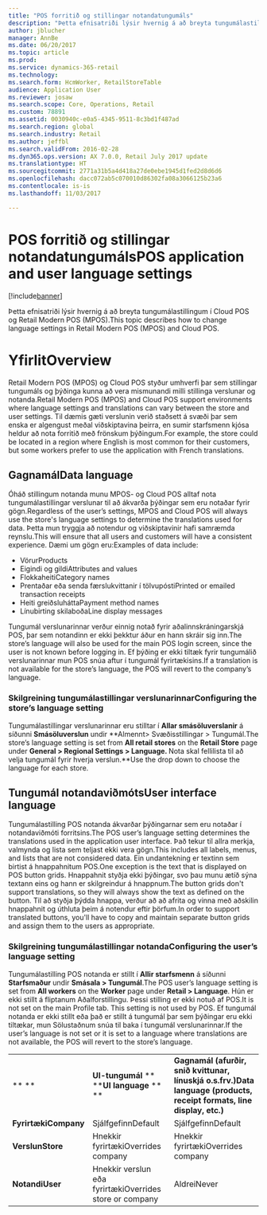 ```yaml
---
title: "POS forritið og stillingar notandatungumáls"
description: "Þetta efnisatriði lýsir hvernig á að breyta tungumálastillingum í Cloud POS og Retail Modern POS (MPOS)."
author: jblucher
manager: AnnBe
ms.date: 06/20/2017
ms.topic: article
ms.prod: 
ms.service: dynamics-365-retail
ms.technology: 
ms.search.form: HcmWorker, RetailStoreTable
audience: Application User
ms.reviewer: josaw
ms.search.scope: Core, Operations, Retail
ms.custom: 78891
ms.assetid: 0030940c-e0a5-4345-9511-8c3bd1f487ad
ms.search.region: global
ms.search.industry: Retail
ms.author: jeffbl
ms.search.validFrom: 2016-02-28
ms.dyn365.ops.version: AX 7.0.0, Retail July 2017 update
ms.translationtype: HT
ms.sourcegitcommit: 2771a31b5a4d418a27de0ebe1945d1fed2d8d6d6
ms.openlocfilehash: dacc072ab5c070010d86302fa08a3066125b23a6
ms.contentlocale: is-is
ms.lasthandoff: 11/03/2017

---
```


# <a name="pos-application-and-user-language-settings"></a><span data-ttu-id="a2d7b-103">POS forritið og stillingar notandatungumáls</span><span class="sxs-lookup"><span data-stu-id="a2d7b-103">POS application and user language settings</span></span>

[!include[banner](includes/banner.md)]


<span data-ttu-id="a2d7b-104">Þetta efnisatriði lýsir hvernig á að breyta tungumálastillingum í Cloud POS og Retail Modern POS (MPOS).</span><span class="sxs-lookup"><span data-stu-id="a2d7b-104">This topic describes how to change language settings in Retail Modern POS (MPOS) and Cloud POS.</span></span>

<a name="overview"></a><span data-ttu-id="a2d7b-105">Yfirlit</span><span class="sxs-lookup"><span data-stu-id="a2d7b-105">Overview</span></span>
========

<span data-ttu-id="a2d7b-106">Retail Modern POS (MPOS) og Cloud POS styður umhverfi þar sem stillingar tungumáls og þýðinga kunna að vera mismunandi milli stillinga verslunar og notanda.</span><span class="sxs-lookup"><span data-stu-id="a2d7b-106">Retail Modern POS (MPOS) and Cloud POS support environments where language settings and translations can vary between the store and user settings.</span></span> <span data-ttu-id="a2d7b-107">Til dæmis gæti verslunin verið staðsett á svæði þar sem enska er algengust meðal viðskiptavina þeirra, en sumir starfsmenn kjósa heldur að nota forritið með frönskum þýðingum.</span><span class="sxs-lookup"><span data-stu-id="a2d7b-107">For example, the store could be located in a region where English is most common for their customers, but some workers prefer to use the application with French translations.</span></span>

## <a name="data-language"></a><span data-ttu-id="a2d7b-108">Gagnamál</span><span class="sxs-lookup"><span data-stu-id="a2d7b-108">Data language</span></span>
<span data-ttu-id="a2d7b-109">Óháð stillingum notanda munu MPOS- og Cloud POS alltaf nota tungumálastillingar verslunar til að ákvarða þýðingar sem eru notaðar fyrir gögn.</span><span class="sxs-lookup"><span data-stu-id="a2d7b-109">Regardless of the user’s settings, MPOS and Cloud POS will always use the store's language settings to determine the translations used for data.</span></span> <span data-ttu-id="a2d7b-110">Þetta mun tryggja að notendur og viðskiptavinir hafi samræmda reynslu.</span><span class="sxs-lookup"><span data-stu-id="a2d7b-110">This will ensure that all users and customers will have a consistent experience.</span></span>  <span data-ttu-id="a2d7b-111">Dæmi um gögn eru:</span><span class="sxs-lookup"><span data-stu-id="a2d7b-111">Examples of data include:</span></span>

-   <span data-ttu-id="a2d7b-112">Vörur</span><span class="sxs-lookup"><span data-stu-id="a2d7b-112">Products</span></span>
-   <span data-ttu-id="a2d7b-113">Eigindi og gildi</span><span class="sxs-lookup"><span data-stu-id="a2d7b-113">Attributes and values</span></span>
-   <span data-ttu-id="a2d7b-114">Flokkaheiti</span><span class="sxs-lookup"><span data-stu-id="a2d7b-114">Category names</span></span>
-   <span data-ttu-id="a2d7b-115">Prentaðar eða senda færslukvittanir í tölvupósti</span><span class="sxs-lookup"><span data-stu-id="a2d7b-115">Printed or emailed transaction receipts</span></span>
-   <span data-ttu-id="a2d7b-116">Heiti greiðsluhátta</span><span class="sxs-lookup"><span data-stu-id="a2d7b-116">Payment method names</span></span>
-   <span data-ttu-id="a2d7b-117">Línubirting skilaboða</span><span class="sxs-lookup"><span data-stu-id="a2d7b-117">Line display messages</span></span>

<span data-ttu-id="a2d7b-118">Tungumál verslunarinnar verður einnig notað fyrir aðalinnskráningarskjá POS, þar sem notandinn er ekki þekktur áður en hann skráir sig inn.</span><span class="sxs-lookup"><span data-stu-id="a2d7b-118">The store’s language will also be used for the main POS login screen, since the user is not known before logging in.</span></span> <span data-ttu-id="a2d7b-119">Ef þýðing er ekki tiltæk fyrir tungumálið verslunarinnar mun POS snúa aftur í tungumál fyrirtækisins.</span><span class="sxs-lookup"><span data-stu-id="a2d7b-119">If a translation is not available for the store’s language, the POS will revert to the company’s language.</span></span>

### <a name="configuring-the-stores-language-setting"></a><span data-ttu-id="a2d7b-120">Skilgreining tungumálastillingar verslunarinnar</span><span class="sxs-lookup"><span data-stu-id="a2d7b-120">Configuring the store’s language setting</span></span>

<span data-ttu-id="a2d7b-121">Tungumálastillingar verslunarinnar eru stilltar í **Allar smásöluverslanir** á síðunni **Smásöluverslun** undir **Almennt&gt; Svæðisstillingar &gt; Tungumál.</span><span class="sxs-lookup"><span data-stu-id="a2d7b-121">The store’s language setting is set from **All retail stores** on the **Retail Store** page under **General &gt; Regional Settings &gt; Language.</span></span> <span data-ttu-id="a2d7b-122">** Nota skal fellilista til að velja tungumál fyrir hverja verslun.</span><span class="sxs-lookup"><span data-stu-id="a2d7b-122">**Use the drop down to choose the language for each store.</span></span>

## <a name="user-interface-language"></a><span data-ttu-id="a2d7b-123">Tungumál notandaviðmóts</span><span class="sxs-lookup"><span data-stu-id="a2d7b-123">User interface language</span></span>
<span data-ttu-id="a2d7b-124">Tungumálastilling POS notanda ákvarðar þýðingarnar sem eru notaðar í notandaviðmóti forritsins.</span><span class="sxs-lookup"><span data-stu-id="a2d7b-124">The POS user’s language setting determines the translations used in the application user interface.</span></span> <span data-ttu-id="a2d7b-125">Það tekur til allra merkja, valmynda og lista sem teljast ekki vera gögn.</span><span class="sxs-lookup"><span data-stu-id="a2d7b-125">This includes all labels, menus, and lists that are not considered data.</span></span> <span data-ttu-id="a2d7b-126">Ein undantekning er textinn sem birtist á hnappahnitum POS.</span><span class="sxs-lookup"><span data-stu-id="a2d7b-126">One exception is the text that is displayed on POS button grids.</span></span> <span data-ttu-id="a2d7b-127">Hnappahnit styðja ekki þýðingar, svo þau munu ætíð sýna textann eins og hann er skilgreindur á hnappnum.</span><span class="sxs-lookup"><span data-stu-id="a2d7b-127">The button grids don't support translations, so they will always show the text as defined on the button.</span></span> <span data-ttu-id="a2d7b-128">Til að styðja þýdda hnappa, verður að að afrita og vinna með aðskilin hnappahnit og úthluta þeim á notendur eftir þörfum.</span><span class="sxs-lookup"><span data-stu-id="a2d7b-128">In order to support translated buttons, you'll have to copy and maintain separate button grids and assign them to the users as appropriate.</span></span>

### <a name="configuring-the-users-language-setting"></a><span data-ttu-id="a2d7b-129">Skilgreining tungumálastillingar notanda</span><span class="sxs-lookup"><span data-stu-id="a2d7b-129">Configuring the user’s language setting</span></span>

<span data-ttu-id="a2d7b-130">Tungumálastilling POS notanda er stillt í **Allir starfsmenn** á síðunni **Starfsmaður** undir **Smásala &gt; Tungumál**.</span><span class="sxs-lookup"><span data-stu-id="a2d7b-130">The POS user’s language setting is set from **All workers** on the **Worker** page under **Retail &gt; Language**.</span></span>  <span data-ttu-id="a2d7b-131">Hún er ekki stillt á fliptanum Aðalforstillingu.  Þessi stilling er ekki notuð af POS.</span><span class="sxs-lookup"><span data-stu-id="a2d7b-131">It is not set on the main Profile tab.  This setting is not used by POS.</span></span> <span data-ttu-id="a2d7b-132">Ef tungumál notanda er ekki stillt eða það er stillt á tungumál þar sem þýðingar eru ekki tiltækar, mun Sölustaðnum snúa til baka í tungumál verslunarinnar.</span><span class="sxs-lookup"><span data-stu-id="a2d7b-132">If the user’s language is not set or it is set to a language where translations are not available, the POS will revert to the store’s language.</span></span>  

|             |                            |                                                                   |
|-------------|----------------------------|-------------------------------------------------------------------|
| <span data-ttu-id="a2d7b-133">** **</span><span class="sxs-lookup"><span data-stu-id="a2d7b-133">** **</span></span>       | <span data-ttu-id="a2d7b-134">**UI-tungumál** ** **</span><span class="sxs-lookup"><span data-stu-id="a2d7b-134">**UI language** ** **</span></span>      | <span data-ttu-id="a2d7b-135">**Gagnamál (afurðir, snið kvittunar, línuskjá o.s.frv.)**</span><span class="sxs-lookup"><span data-stu-id="a2d7b-135">**Data language (products, receipt formats, line display, etc.)**</span></span> |
| <span data-ttu-id="a2d7b-136">**Fyrirtæki**</span><span class="sxs-lookup"><span data-stu-id="a2d7b-136">**Company**</span></span> | <span data-ttu-id="a2d7b-137">Sjálfgefinn</span><span class="sxs-lookup"><span data-stu-id="a2d7b-137">Default</span></span>                    | <span data-ttu-id="a2d7b-138">Sjálfgefinn</span><span class="sxs-lookup"><span data-stu-id="a2d7b-138">Default</span></span>                                                           |
| <span data-ttu-id="a2d7b-139">**Verslun**</span><span class="sxs-lookup"><span data-stu-id="a2d7b-139">**Store**</span></span>   | <span data-ttu-id="a2d7b-140">Hnekkir fyrirtæki</span><span class="sxs-lookup"><span data-stu-id="a2d7b-140">Overrides company</span></span>          | <span data-ttu-id="a2d7b-141">Hnekkir fyrirtæki</span><span class="sxs-lookup"><span data-stu-id="a2d7b-141">Overrides company</span></span>                                                 |
| <span data-ttu-id="a2d7b-142">**Notandi**</span><span class="sxs-lookup"><span data-stu-id="a2d7b-142">**User**</span></span>    | <span data-ttu-id="a2d7b-143">Hnekkir verslun eða fyrirtæki</span><span class="sxs-lookup"><span data-stu-id="a2d7b-143">Overrides store or company</span></span> | <span data-ttu-id="a2d7b-144">Aldrei</span><span class="sxs-lookup"><span data-stu-id="a2d7b-144">Never</span></span>                                                             |







